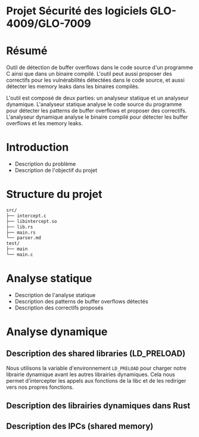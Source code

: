 # Projet Sécurité des logiciels GLO-4009/GLO-7009

# Résumé

Outil de détection de buffer overflows dans le code source d'un programme C ainsi que dans un binaire compilé. L'outil peut aussi proposer des correctifs pour les vulnérabilités détectées dans le code source, et aussi détecter les memory leaks dans les binaires compilés.

L'outil est composé de deux parties: un analyseur statique et un analyseur dynamique. L'analyseur statique analyse le code source du programme pour détecter les patterns de buffer overflows et proposer des correctifs. L'analyseur dynamique analyse le binaire compilé pour détecter les buffer overflows et les memory leaks.

# Introduction

- Description du problème
- Description de l'objectif du projet

# Structure du projet

```bash
src/
├── intercept.c
├── libintercept.so
├── lib.rs
├── main.rs
└── parser.md
test/
├── main
└── main.c
```

# Analyse statique

- Description de l'analyse statique
- Description des patterns de buffer overflows détectés
- Description des correctifs proposés

# Analyse dynamique

## Description des shared libraries (LD_PRELOAD)

Nous utilisons la variable d'environnement `LD_PRELOAD` pour charger notre librairie dynamique avant les autres librairies dynamiques. Cela nous permet d'intercepter les appels aux fonctions de la libc et de les rediriger vers nos propres fonctions.

## Description des librairies dynamiques dans Rust


## Description des IPCs (shared memory)



